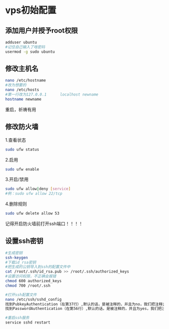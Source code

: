 # vps初始配置



## 添加用户并授予root权限

```bash
adduser ubuntu
#记住自己输入了啥密码
usermod -g sudo ubuntu
```
<!--more-->

## 修改主机名

```bash
nano /etc/hostname
#改为想要的
nano /etc/hosts
#第一行改为127.0.0.1      localhost newname
hostname newname

```
重启，祈祷有用

## 修改防火墙

1.查看状态
```bash
sudo ufw status
```
2.启用
```bash
sudo ufw enable
```
3.开启/禁用
```bash
sudo ufw allow|deny [service]
#例：sudo ufw allow 22/tcp
```
4.删除规则
```bash
sudo ufw delete allow 53
```
记得开启防火墙前打开ssh端口！！！！

## 设置ssh密钥
```bash
#生成密钥
ssh-keygen
#下载id_rsa密钥
#把生成的公钥导入到ssh的配置文件中
cat /root/.ssh/id_rsa.pub >> /root/.ssh/authorized_keys 
#设置访问权限，不正确会报错
chmod 600 authorized_keys
chmod 700 /root/.ssh

#打开ssh配置文件
nano /etc/ssh/sshd_config 
找到PubkeyAuthentication（在第37行）,默认的话，是被注释的，并且为no，我们把注释去掉，并且改为yes //开启密钥登陆
找到PasswordAuthentication（在第56行）,默认的话，是被注释的，并且为yes，我们把注释去掉，并且改为no //关闭密码登陆

#重启ssh服务
service sshd restart 
```
